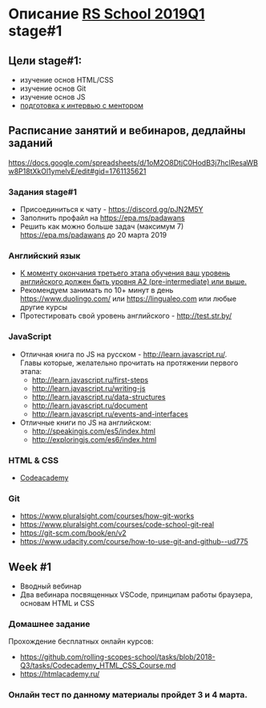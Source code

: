# Описание [RS School 2019Q1](https://rs.school/js/index.html) stage#1

## Цели stage#1: 
- изучение основ HTML/CSS
- изучение основ Git
- изучение основ JS
- [подготовка к интервью с ментором](https://github.com/rolling-scopes-school/tasks/blob/2018-Q3/tasks/technical-screening.md)

## Расписание занятий и вебинаров, дедлайны заданий
https://docs.google.com/spreadsheets/d/1oM2O8DtjC0HodB3j7hcIResaWBw8P18tXkOl1ymelvE/edit#gid=1761135621

### Задания stage#1
- Присоединиться к чату - https://discord.gg/pJN2M5Y
- Заполнить профайл на https://epa.ms/padawans 
- Решить как можно больше задач (максимум 7) https://epa.ms/padawans до 20 марта 2019

### Английский язык
- [К моменту окончания третьего этапа обучения ваш уровень английского должен быть уровня A2 (pre-intermediate) или выше.](https://github.com/rolling-scopes-school/tasks/blob/2017-Q3/tasks/english.md)
- Рекомендуем занимать по 10+ минут в день https://www.duolingo.com/ или https://lingualeo.com или любые другие курсы
- Протестировать свой уровень английского - http://test.str.by/

### JavaScript
- Отличная книга по JS на русском - http://learn.javascript.ru/.   
Главы которые, желательно прочитать на протяжении первого этапа:
   - http://learn.javascript.ru/first-steps
   - http://learn.javascript.ru/writing-js
   - http://learn.javascript.ru/data-structures
   - http://learn.javascript.ru/document
   - http://learn.javascript.ru/events-and-interfaces
- Отличные книги по JS на английском:
     * http://speakingjs.com/es5/index.html
     * http://exploringjs.com/es6/index.html
     
### HTML & CSS
 * [Codeacademy](/tasks/Codecademy_HTML_CSS_Course.md)
    
### Git 
- https://www.pluralsight.com/courses/how-git-works
- https://www.pluralsight.com/courses/code-school-git-real 
- https://git-scm.com/book/en/v2
- https://www.udacity.com/course/how-to-use-git-and-github--ud775



 ## Week #1
- Вводный вебинар
- Два вебинара посвященных VSCode, принципам работы браузера, основам HTML и CSS

### Домашнее задание
Прохождение бесплатных онлайн курсов:
- https://github.com/rolling-scopes-school/tasks/blob/2018-Q3/tasks/Codecademy_HTML_CSS_Course.md
- https://htmlacademy.ru/

### Онлайн тест по данному материалы пройдет 3 и 4 марта.



